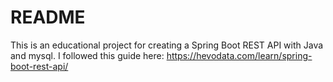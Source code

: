 # README

This is an educational project for creating a Spring Boot REST API with Java and mysql. I followed this guide here: https://hevodata.com/learn/spring-boot-rest-api/
